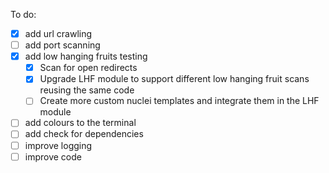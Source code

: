 To do:

- [x] add url crawling
- [ ] add port scanning
- [x] add low hanging fruits testing
  - [x] Scan for open redirects
  - [x] Upgrade LHF module to support different low hanging fruit scans reusing the same code
  - [ ] Create more custom nuclei templates and integrate them in the LHF module
- [ ] add colours to the terminal
- [ ] add check for dependencies
- [ ] improve logging
- [ ] improve code
